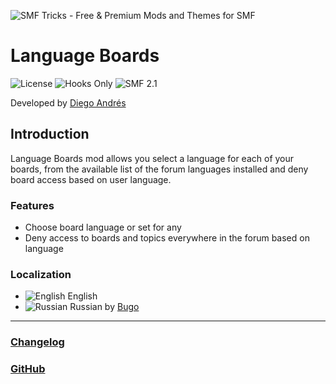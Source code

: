 ![SMF Tricks - Free & Premium Mods and Themes for SMF](https://smftricks.com/logos/logo.png)

# Language Boards
![License](https://img.shields.io/badge/License-MPL%202.0-248049) ![Hooks Only](https://img.shields.io/badge/Hooks%20Only-Yes-6041a3) ![SMF 2.1](https://img.shields.io/badge/SMF-2.1-3f73a0)

Developed by [Diego Andrés](https://github.com/DiegoAndresCortes)

## Introduction
Language Boards mod allows you select a language for each of your boards, from the available list of the forum languages installed and deny board access based on user language.

### Features
- Choose board language or set for any
- Deny access to boards and topics everywhere in the forum based on language

### Localization
- ![English](https://www.simplemachines.org/site_images/lang/english.gif) English
- ![Russian](https://www.simplemachines.org/site_images/lang/russian.gif) Russian by [Bugo](https://www.simplemachines.org/community/index.php?action=profile;u=229017)
---
### [Changelog](https://github.com/SMFTricks/Language-Boards/blob/main/CHANGELOG.md)
### [GitHub](https://github.com/SMFTricks/Language-Boards)